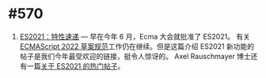 # #570
<!-- https://github.com/FEDarling/fe-translate-weekly/blob/master/JavaScript%20Weekly/%23570/1.%20ES2021_new%20feature.md -->

1. [ES2021：特性速递](/1.ES2021_new_feature) — 早在今年 6 月，Ecma 大会就批准了 ES2021。 有关[ECMAScript 2022 草案规范](https://tc39.es/ecma262/)工作仍在继续。但是这篇介绍 ES2021 新功能的帖子是我们今年最受欢迎的链接，挺令人惊讶的。 Axel Rauschmayer 博士还有一篇[关于 ES2021 的热门帖子](https://2ality.com/2020/09/ecmascript-2021.html)。